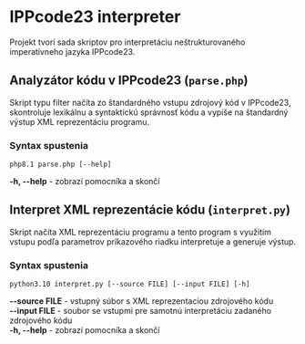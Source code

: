 # IPPcode23 interpreter
Projekt tvorí sada skriptov pro interpretáciu neštrukturovaného imperatívneho jazyka IPPcode23.

## Analyzátor kódu v IPPcode23 (`parse.php`)
Skript typu filter načíta zo štandardného vstupu zdrojový kód v IPPcode23, skontroluje lexikálnu a syntaktickú správnosť kódu a vypíše na štandardný výstup XML reprezentáciu programu.
### Syntax spustenia
`php8.1 parse.php [--help]`<br>
        
**-h, --help** - zobrazí pomocníka a skončí

## Interpret XML reprezentácie kódu (`interpret.py`)
Skript načíta XML reprezentáciu programu a tento program s využitím vstupu podľa parametrov príkazového riadku interpretuje a generuje výstup.
### Syntax spustenia
`python3.10 interpret.py [--source FILE] [--input FILE] [-h]`<br>
        
**--source FILE** - vstupný súbor s XML reprezentaciou zdrojového kódu<br/>
**--input FILE** - soubor se vstupmi pre samotnú interpretáciu zadaného zdrojového kódu<br/>
**-h, --help** - zobrazí pomocníka a skončí
